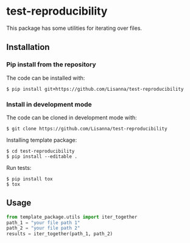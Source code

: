 # test-reproducibility

This package has some utilities for iterating over files.

## Installation

### Pip install from the repository

The code can be installed with:
```shell
$ pip install git+https://github.com/Lisanna/test-reproducibility
```

### Install in development mode

The code can be cloned in development mode with:
```shell
$ git clone https://github.com/Lisanna/test-reproducibility
```

Installing template package:
```shell
$ cd test-reproducibility 
$ pip install --editable .
```

Run tests:
```shell
$ pip install tox
$ tox
```

## Usage

```python
from template_package.utils import iter_together
path_1 = "your file path 1"
path_2 = "your file path 2"
results = iter_together(path_1, path_2)
```
